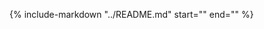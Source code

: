 {%
   include-markdown "../README.md"
   start="<!--overview-start-->"
   end="<!--overview-end-->"
%}
